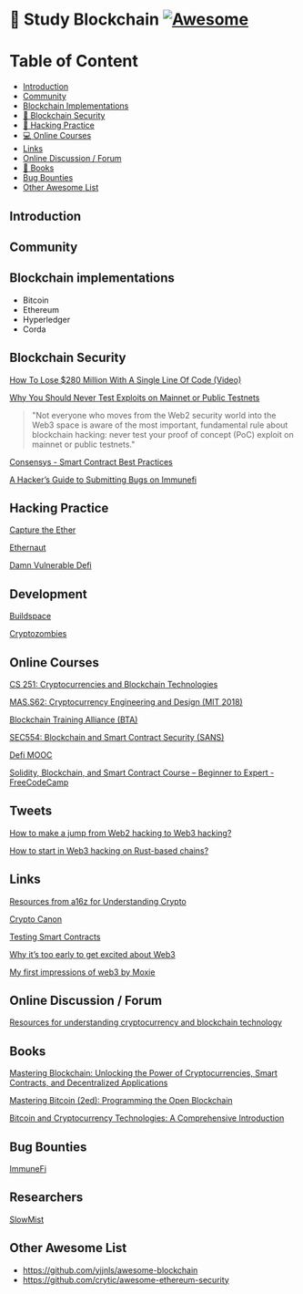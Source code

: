 # 🧊 Study Blockchain [![Awesome](https://cdn.rawgit.com/sindresorhus/awesome/d7305f38d29fed78fa85652e3a63e154dd8e8829/media/badge.svg)](https://github.com/sindresorhus/awesome)

# Table of Content
- [Introduction](#introduction)
- [Community](#community)
- [Blockchain Implementations](#blockchain-implementations)
- [🔐 Blockchain Security](#blockchain-security)
- [🚩 Hacking Practice](#hacking-practice)
- [:computer: Online Courses](#online-courses)
- [Links](#links)
- [Online Discussion / Forum](#online-discussion-forum)
- [:open_book: Books](#books)
- [Bug Bounties](#bug-bounties)
- [Other Awesome List](#other-awesome-list)

## Introduction

## Community

## Blockchain implementations
- Bitcoin
- Ethereum
- Hyperledger
- Corda

## Blockchain Security
[How To Lose $280 Million With A Single Line Of Code (Video)](https://www.youtube.com/watch?v=bTPouSkrhIM)

[Why You Should Never Test Exploits on Mainnet or Public Testnets](https://medium.com/immunefi/why-you-should-never-test-exploits-on-mainnet-or-public-testnets-7e904a2cbf05)
> "Not everyone who moves from the Web2 security world into the Web3 space is aware of the most important, fundamental rule about blockchain hacking: never test your proof of concept (PoC) exploit on mainnet or public testnets."

[Consensys - Smart Contract Best Practices](https://consensys.github.io/smart-contract-best-practices/)

[A Hacker’s Guide to Submitting Bugs on Immunefi](https://medium.com/immunefi/a-hackers-guide-to-submitting-bugs-on-immunefi-1e6b7ada71a9)

## Hacking Practice
[Capture the Ether](https://capturetheether.com/)

[Ethernaut](https://ethernaut.openzeppelin.com/)

[Damn Vulnerable Defi](https://www.damnvulnerabledefi.xyz/)

## Development
[Buildspace](https://buildspace.so/)

[Cryptozombies](https://cryptozombies.io/)

## Online Courses
[CS 251: Cryptocurrencies and Blockchain Technologies](https://cs251.stanford.edu/)

[MAS.S62: Cryptocurrency Engineering and Design (MIT 2018)](https://ocw.mit.edu/courses/media-arts-and-sciences/mas-s62-cryptocurrency-engineering-and-design-spring-2018/)

[Blockchain Training Alliance (BTA)](https://blockchaintrainingalliance.com/)

[SEC554: Blockchain and Smart Contract Security (SANS)](https://www.sans.org/ondemand/course/blockchain-smart-contract-security/192905)

[Defi MOOC](https://defi-learning.org/)

[Solidity, Blockchain, and Smart Contract Course – Beginner to Expert - FreeCodeCamp](https://www.youtube.com/watch?v=M576WGiDBdQ)

## Tweets
[How to make a jump from Web2 hacking to Web3 hacking?](https://twitter.com/adrianhetman/status/1475550508354093072)

[How to start in Web3 hacking on Rust-based chains?](https://twitter.com/timurguvenkaya/status/1475843655567089676)

## Links
[Resources from a16z for Understanding Crypto](https://a16z.com/2020/04/30/explaining-crypto-from-a16z/)

[Crypto Canon](https://a16z.com/2018/02/10/crypto-readings-resources/)

[Testing Smart Contracts](https://www.notonlyowner.com/learn/intro-security-hacking-smart-contracts-ethereum)

[Why it’s too early to get excited about Web3](https://www.oreilly.com/radar/why-its-too-early-to-get-excited-about-web3/)

[My first impressions of web3 by Moxie](https://moxie.org/2022/01/07/web3-first-impressions.html)

## Online Discussion / Forum
[Resources for understanding cryptocurrency and blockchain technology](https://news.ycombinator.com/item?id=23029172)

## Books
[Mastering Blockchain: Unlocking the Power of Cryptocurrencies, Smart Contracts, and Decentralized Applications](https://www.amazon.com/Mastering-Blockchain-Cryptocurrencies-Decentralized-Applications/dp/1492054704)

[Mastering Bitcoin (2ed): Programming the Open Blockchain](https://www.amazon.com/Mastering-Bitcoin-Programming-Open-Blockchain/dp/1491954388)

[Bitcoin and Cryptocurrency Technologies: A Comprehensive Introduction](https://www.amazon.com/Bitcoin-Cryptocurrency-Technologies-Comprehensive-Introduction/dp/0691171696)

## Bug Bounties
[ImmuneFi](www.immunefi.com)

## Researchers
[SlowMist](https://twitter.com/slowmist_team)

## Other Awesome List
- https://github.com/yjjnls/awesome-blockchain
- https://github.com/crytic/awesome-ethereum-security
